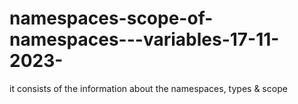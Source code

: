 # namespaces-scope-of-namespaces---variables-17-11-2023-
it consists of the information about the namespaces, types &amp; scope
